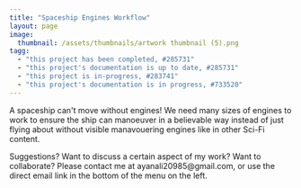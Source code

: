 ```yaml
---
title: "Spaceship Engines Workflow"
layout: page
image:
  thumbnail: /assets/thumbnails/artwork thumbnail (5).png
tagg:
  - "this project has been completed, #285731"
  - "this project's documentation is up to date, #285731"
  - "this project is in-progress, #283741"
  - "this project's documentation is in progress, #733520"
---
```

A spaceship can't move without engines! We need many sizes of engines to work to ensure the ship can manoeuver in a believable way instead of just flying about without visible manavouering engines like in other Sci-Fi content.

<div class="content-container" data-bg-image="/assets/images/chevron2.png">
    Suggestions? Want to discuss a certain aspect of my work? Want to collaborate? Please contact me at ayanali20985@gmail.com, or use the direct email link in the bottom of the menu on the left.
</div>